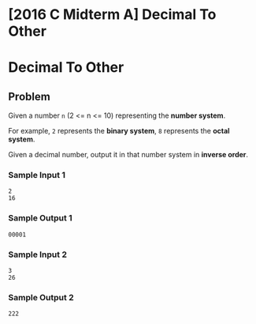 # [2016 C Midterm A] Decimal To Other

# Decimal To Other

## Problem

Given a number `n` (2 <= n <= 10) representing the **number system**.

For example, `2` represents the **binary system**, `8` represents the **octal system**.

Given a decimal number, output it in that number system in **inverse order**.

### Sample Input 1

```
2
16
```

### Sample Output 1

```
00001

```

### Sample Input 2

```
3
26
```

### Sample Output 2

```
222

```

